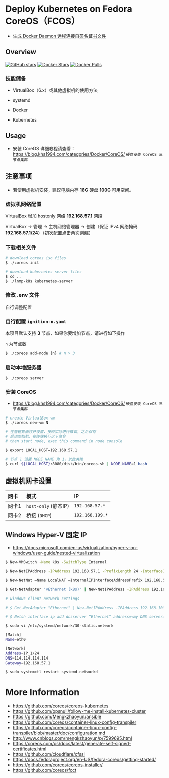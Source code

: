 # Deploy Kubernetes on Fedora CoreOS（FCOS）

* [生成 Docker Daemon 远程连接自签名证书文件](https://blog.khs1994.com/docker/dockerd.html)

## Overview

[![GitHub stars](https://img.shields.io/github/stars/khs1994-docker/coreos.svg?style=social&label=Stars)](https://github.com/khs1994-docker/coreos) [![Docker Stars](https://img.shields.io/docker/stars/khs1994/coreos.svg)](https://store.docker.com/community/images/khs1994/coreos) [![Docker Pulls](https://img.shields.io/docker/pulls/khs1994/coreos.svg)](https://store.docker.com/community/images/khs1994/coreos)

### 技能储备

* VirtualBox（6.x）或其他虚拟机的使用方法

* systemd

* Docker

* Kubernetes

## Usage

* 安装 CoreOS 详细教程请查看：https://blog.khs1994.com/categories/Docker/CoreOS/ `硬盘安装 CoreOS 三节点集群`

## 注意事项

* 若使用虚拟机安装，建议电脑内存 **16G** 硬盘 **100G** 可用空间。

### 虚拟机网络配置

VirtualBox 增加 hostonly 网络 **192.168.57.1** 网段

VirtualBox -> 管理 -> 主机网络管理器 -> 创建（保证 IPv4 网络掩码 **192.168.57.1/24**）（初次配置点击两次创建）

### 下载相关文件

```bash
# download coreos iso files
$ ./coreos init

# download kubernetes server files
$ cd ..
$ ./lnmp-k8s kubernetes-server
```

### 修改 .env 文件

自行调整配置

### 自行配置 `ignition-n.yaml`

本项目默认支持 **3** 节点，如果你要增加节点，请进行如下操作

`n` 为节点数

```bash
$ ./coreos add-node {n} # n > 3
```

### 启动本地服务器

```bash
$ ./coreos server
```

### 安装 CoreOS

* https://blog.khs1994.com/categories/Docker/CoreOS/ `硬盘安装 CoreOS 三节点集群`

```bash
# create VirtualBox vm
$ ./coreos new-vm N

# 在管理界面打开设置，按照实际进行微调，之后保存
# 启动虚拟机，在终端执行以下命令
# then start node, exec this command in node console

$ export LOCAL_HOST=192.168.57.1

# 节点 1 设置 NODE_NAME 为 1，以此类推
$ curl ${LOCAL_HOST}:8080/disk/bin/coreos.sh | NODE_NAME=1 bash
```

## 虚拟机网卡设置

| 网卡    | 模式                  | IP              |
| :----- | :-------------        |:------          |
| 网卡1   | `host-only` (静态IP)  | `192.168.57.*`  |
| 网卡2   | 桥接 (`DHCP`)         | `192.168.199.*` |

## Windows Hyper-V 固定 IP

* https://docs.microsoft.com/en-us/virtualization/hyper-v-on-windows/user-guide/nested-virtualization

```bash
$ New-VMSwitch -Name k8s -SwitchType Internal

$ New-NetIPAddress -IPAddress 192.168.57.1 -PrefixLength 24 -InterfaceIndex 24

$ New-NetNat –Name LocalNAT –InternalIPInterfaceAddressPrefix 192.168.57.1/24

$ Get-NetAdapter "vEthernet (k8s)" | New-NetIPAddress -IPAddress 192.168.57.1 -AddressFamily IPv4 -PrefixLength 24

# windows client network settings

# $ Get-NetAdapter "Ethernet" | New-NetIPAddress -IPAddress 192.168.100.2 -DefaultGateway 192.168.100.1 -AddressFamily IPv4 -PrefixLength 24

# $ Netsh interface ip add dnsserver “Ethernet” address=<my DNS server>
```

```bash
$ sudo vi /etc/systemd/network/30-static.network

[Match]
Name=eth0

[Network]
Address=IP_1/24
DNS=114.114.114.114
Gateway=192.168.57.1

$ sudo systemctl restart systemd-networkd
```

# More Information

* https://github.com/coreos/coreos-kubernetes
* https://github.com/opsnull/follow-me-install-kubernetes-cluster
* https://github.com/Mengkzhaoyun/ansible
* https://github.com/coreos/container-linux-config-transpiler
* https://github.com/coreos/container-linux-config-transpiler/blob/master/doc/configuration.md
* http://www.cnblogs.com/mengkzhaoyun/p/7599695.html
* https://coreos.com/os/docs/latest/generate-self-signed-certificates.html
* https://github.com/cloudflare/cfssl
* https://docs.fedoraproject.org/en-US/fedora-coreos/getting-started/
* https://github.com/coreos/coreos-installer/
* https://github.com/coreos/fcct
